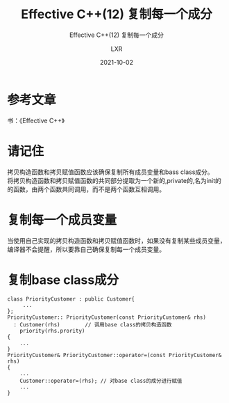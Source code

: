 ﻿---
layout:     post
title:   Effective C++(12) 复制每一个成分
subtitle:   Effective C++(12) 复制每一个成分
date:       2021-10-02
author:     LXR
header-img: img/post-bg-re-vs-ng2.jpg
catalog: true
tags:
    - Effective C++
    - 复制每一个成分
---

# 参考文章
书：《Effective C++》

# 请记住
拷贝构造函数和拷贝赋值函数应该确保复制所有成员变量和bass class成分。  
将拷贝构造函数和拷贝赋值函数的共同部分提取为一个新的,private的,名为init的的函数，由两个函数共同调用，而不是两个函数互相调用。  

# 复制每一个成员变量
当使用自己实现的拷贝构造函数和拷贝赋值函数时，如果没有复制某些成员变量，编译器不会提醒，所以要靠自己确保复制每一个成员变量。  

# 复制base class成分
```
class PriorityCustomer : public Customer{
     ...
};
PriorityCustomer:: PriorityCustomer(const PriorityCustomer& rhs)
  : Customer(rhs)        // 调用base class的拷贝构造函数
    priority(rhs.prority)
{
    ...
}
PriorityCustomer& PriorityCustomer::operator=(const PriorityCustomer& rhs)
{
    ...
    Customer::operator=(rhs); // 对base class的成分进行赋值
    ...
}
```

